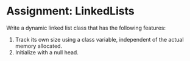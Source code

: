 # Assignment: LinkedLists

Write a dynamic linked list class that has the following features:

1. Track its own size using a class variable, independent of the actual memory allocated.
2. Initialize with a null head.